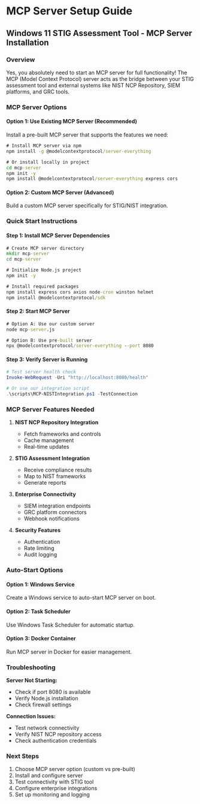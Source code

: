 # MCP Server Setup Guide
## Windows 11 STIG Assessment Tool - MCP Server Installation

### Overview
Yes, you absolutely need to start an MCP server for full functionality! The MCP (Model Context Protocol) server acts as the bridge between your STIG assessment tool and external systems like NIST NCP Repository, SIEM platforms, and GRC tools.

### MCP Server Options

#### Option 1: Use Existing MCP Server (Recommended)
Install a pre-built MCP server that supports the features we need:

```cmd
# Install MCP server via npm
npm install -g @modelcontextprotocol/server-everything

# Or install locally in project
cd mcp-server
npm init -y
npm install @modelcontextprotocol/server-everything express cors
```

#### Option 2: Custom MCP Server (Advanced)
Build a custom MCP server specifically for STIG/NIST integration.

### Quick Start Instructions

#### Step 1: Install MCP Server Dependencies
```cmd
# Create MCP server directory
mkdir mcp-server
cd mcp-server

# Initialize Node.js project
npm init -y

# Install required packages
npm install express cors axios node-cron winston helmet
npm install @modelcontextprotocol/sdk
```

#### Step 2: Start MCP Server
```cmd
# Option A: Use our custom server
node mcp-server.js

# Option B: Use pre-built server
npx @modelcontextprotocol/server-everything --port 8080
```

#### Step 3: Verify Server is Running
```powershell
# Test server health check
Invoke-WebRequest -Uri "http://localhost:8080/health"

# Or use our integration script
.\scripts\MCP-NISTIntegration.ps1 -TestConnection
```

### MCP Server Features Needed

1. **NIST NCP Repository Integration**
   - Fetch frameworks and controls
   - Cache management
   - Real-time updates

2. **STIG Assessment Integration**
   - Receive compliance results
   - Map to NIST frameworks
   - Generate reports

3. **Enterprise Connectivity**
   - SIEM integration endpoints
   - GRC platform connectors
   - Webhook notifications

4. **Security Features**
   - Authentication
   - Rate limiting
   - Audit logging

### Auto-Start Options

#### Option 1: Windows Service
Create a Windows service to auto-start MCP server on boot.

#### Option 2: Task Scheduler
Use Windows Task Scheduler for automatic startup.

#### Option 3: Docker Container
Run MCP server in Docker for easier management.

### Troubleshooting

**Server Not Starting:**
- Check if port 8080 is available
- Verify Node.js installation
- Check firewall settings

**Connection Issues:**
- Test network connectivity
- Verify NIST NCP repository access
- Check authentication credentials

### Next Steps

1. Choose MCP server option (custom vs pre-built)
2. Install and configure server
3. Test connectivity with STIG tool
4. Configure enterprise integrations
5. Set up monitoring and logging
